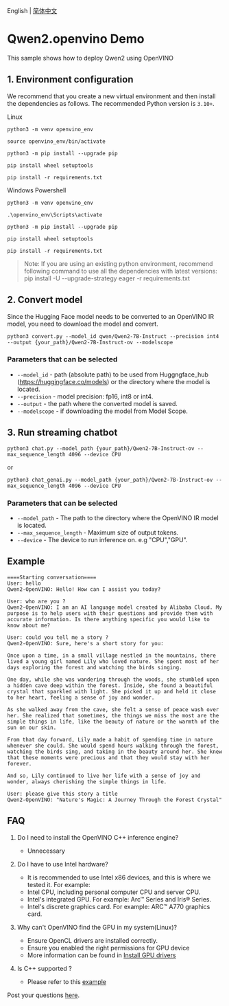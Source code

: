 English | [简体中文](README_zh.md)

# Qwen2.openvino Demo

This sample shows how to deploy Qwen2 using OpenVINO

## 1. Environment configuration

We recommend that you create a new virtual environment and then install the dependencies as follows. The 
recommended Python version is `3.10+`.

Linux

```
python3 -m venv openvino_env

source openvino_env/bin/activate

python3 -m pip install --upgrade pip

pip install wheel setuptools

pip install -r requirements.txt
```

Windows Powershell

```
python3 -m venv openvino_env

.\openvino_env\Scripts\activate

python3 -m pip install --upgrade pip

pip install wheel setuptools

pip install -r requirements.txt
```
> Note:
> If you are using an existing python environment, recommend following command to use all the dependencies with latest versions:  
> pip install -U --upgrade-strategy eager -r requirements.txt

## 2. Convert model

Since the Hugging Face model needs to be converted to an OpenVINO IR model, you need to download the model and convert.

```
python3 convert.py --model_id qwen/Qwen2-7B-Instruct --precision int4 --output {your_path}/Qwen2-7B-Instruct-ov --modelscope
```

### Parameters that can be selected

* `--model_id` - path (absolute path) to be used from Huggngface_hub (https://huggingface.co/models) or the directory
  where the model is located.
* `--precision` - model precision: fp16, int8 or int4.
* `--output` - the path where the converted model is saved.
* `--modelscope` - if downloading the model from Model Scope.

## 3. Run streaming chatbot

```
python3 chat.py --model_path {your_path}/Qwen2-7B-Instruct-ov --max_sequence_length 4096 --device CPU
```

or

```
python3 chat_genai.py --model_path {your_path}/Qwen2-7B-Instruct-ov --max_sequence_length 4096 --device CPU
```

### Parameters that can be selected

* `--model_path` - The path to the directory where the OpenVINO IR model is located.
* `--max_sequence_length` - Maximum size of output tokens.
* `--device` - The device to run inference on. e.g "CPU","GPU".

## Example

```
====Starting conversation====
User: hello
Qwen2-OpenVINO: Hello! How can I assist you today?

User: who are you ?
Qwen2-OpenVINO: I am an AI language model created by Alibaba Cloud. My purpose is to help users with their questions and provide them with accurate information. Is there anything specific you would like to know about me?

User: could you tell me a story ?
Qwen2-OpenVINO: Sure, here's a short story for you:

Once upon a time, in a small village nestled in the mountains, there lived a young girl named Lily who loved nature. She spent most of her days exploring the forest and watching the birds singing.

One day, while she was wandering through the woods, she stumbled upon a hidden cave deep within the forest. Inside, she found a beautiful crystal that sparkled with light. She picked it up and held it close to her heart, feeling a sense of joy and wonder.

As she walked away from the cave, she felt a sense of peace wash over her. She realized that sometimes, the things we miss the most are the simple things in life, like the beauty of nature or the warmth of the sun on our skin.

From that day forward, Lily made a habit of spending time in nature whenever she could. She would spend hours walking through the forest, watching the birds sing, and taking in the beauty around her. She knew that these moments were precious and that they would stay with her forever.

And so, Lily continued to live her life with a sense of joy and wonder, always cherishing the simple things in life.

User: please give this story a title
Qwen2-OpenVINO: "Nature's Magic: A Journey Through the Forest Crystal"
```

## FAQ

1. Do I need to install the OpenVINO C++ inference engine?
    - Unnecessary

2. Do I have to use Intel hardware?
    - It is recommended to use Intel x86 devices, and this is where we tested it. For example:
    - Intel CPU, including personal computer CPU and server CPU.
    - Intel's integrated GPU. For example: Arc™ Series and Iris® Series.
    - Intel's discrete graphics card. For example: ARC™ A770 graphics card.
  
3. Why can't OpenVINO find the GPU in my system(Linux)?
   - Ensure OpenCL drivers are installed correctly.
   - Ensure you enabled the right permissions for GPU device
   - More information can be found in [Install GPU drivers](https://github.com/openvinotoolkit/openvino_notebooks/wiki/Ubuntu#1-install-python-git-and-gpu-drivers-optional)

4. Is C++ supported ?
   - Please refer to this [example](https://github.com/openvinotoolkit/openvino.genai/tree/master/src)


Post your questions [here](https://community.intel.com/t5/Intel-Distribution-of-OpenVINO/bd-p/distribution-openvino-toolkit).
